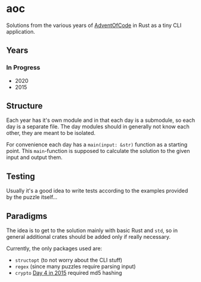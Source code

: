# aoc

Solutions from the various years of [AdventOfCode](https://adventofcode.com) in Rust as a tiny CLI application.

## Years

### In Progress

- 2020
- 2015

## Structure

Each year has it's own module and in that each day is a submodule, so each day is a separate file.
The day modules should in generally not know each other, they are meant to be isolated. 

For convenience each day has a `main(input: &str)` function as a starting point.
This `main`-function is supposed to calculate the solution to the given input and output them.

## Testing

Usually it's a good idea to write tests according to the examples provided by the puzzle itself...

## Paradigms

The idea is to get to the solution mainly with basic Rust and `std`, so in general additional crates should be added only if really necessary.

Currently, the only packages used are:

- `structopt` (to not worry about the CLI stuff)
- `regex` (since many puzzles require parsing input)
- `crypto` [Day 4 in 2015](https://github.com/leun4m/aoc/blob/main/src/year_2015/day_04.rs) required md5 hashing
